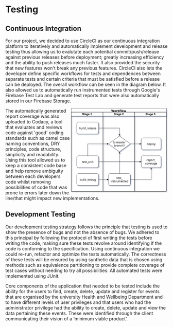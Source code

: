 # Testing

## Continuous Integration
For our project, we decided to use CircleCI as our continuous integration platform to iteratively and automatically implement development and release testing thus allowing us to evalutate each potential commit/push/release against previous releases before deployment; greatly increasing efficiency and the ability to push releases much faster. It also provided the security that new features won't break any previous features. CircleCI also lets the developer define specific workflows for tests and dependences between separate tests and certain criteria that must be satisfied before a release can be deployed. The overall workflow can be seen in the diagram below. It also allowed us to automatically run instrumented tests through Google's Firebase Test Lab and generate test reports that were also automatically stored in our Firebase Storage.

<img src="CI_Workflow.png" align="right" alt="drawing" width="300"/>

The automatically generated report coverage was also uploaded to Codacy, a tool that evaluates and reviews code against 'good' coding standards such as camel case naming conventions, DRY principles, code structure, simplicity and readability. Using this tool allowed us to keep a consistent code base and help remove ambiguity between each developers code whilst removing possibilities of code that was prone to errors later down the line/that might impact new implementations.

## Development Testing
Our development testing strategy follows the principle that testing is used to show the presence of bugs and not the absence of bugs. We adhered to this principal by following the protocol of first writing the tests before writing the code, making sure these tests revolve around identifying if the code is conforming to the specification. Using continuous integration we could re-run, refactor and optimize the tests automatically. The correctness of these tests will be ensured by using synthetic data that is chosen using methods such as equivalence partitioning to provide complete coverage of test cases without
needing to try all possibilities. All automated tests were implemented using JUnit.

Core components of the application that needed to be tested include the ability for the users to find, create, delete, update and register for events that are organised by the university Health and Wellbeing Department and to have different levels of user privileges and that users who had the administrator privilege had the ability to create, delete, update and view the data pertaining these events. These were identified through the client communicating their vision of a ‘minimum viable product’.
